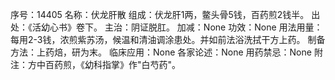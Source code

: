 序号：14405
名称：伏龙肝散
组成：伏龙肝1两，鳖头骨5钱，百药煎2钱半。
出处：《活幼心书》卷下。
主治：阴证脱肛。
加减：None
功效：None
用法用量：每用2-3钱，浓煎紫苏汤，候温和清油调涂患处。并如前法浴洗拭干方上药。
制备方法：上药焙，研为末。
临床应用：None
各家论述：None
用药禁忌：None
附注：方中百药煎，《幼科指掌》作"白芍药"。

